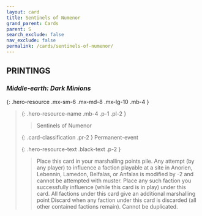 ```yaml
---
layout: card
title: Sentinels of Numenor
grand_parent: Cards
parent: S
search_exclude: false
nav_exclude: false
permalink: /cards/sentinels-of-numenor/
---
```


## PRINTINGS


### _Middle-earth: Dark Minions_

{: .hero-resource .mx-sm-6 .mx-md-8 .mx-lg-10 .mb-4 }
> {: .hero-resource-name .mb-4 .p-1 .pl-2 }
> > <div class="card-mp"></div>
> > <div class="card-name">Sentinels of Numenor</div>
>
> {: .card-classification .pr-2 }
> Permanent-event
>
> {: .hero-resource-text .black-text .p-2 }
> > Place this card in your marshalling points pile. Any attempt (by any player) to influence a faction playable at a site in Anorien, Lebennin, Lamedon, Belfalas, or Anfalas is modified by -2 and cannot be attempted with muster. Place any such faction you successfully influence (while this card is in play) under this card. All factions under this card give an additional marshalling point Discard when any faction under this card is discarded (all other contained factions remain). Cannot be duplicated. 
> 
